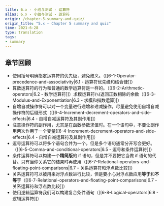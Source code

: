 ```yaml
---
title: 6.x - 小结与测试 - 运算符
alias: 6.x - 小结与测试 - 运算符
origin: /chapter-5-summary-and-quiz/
origin_title: "5.x — Chapter 5 summary and quiz"
time: 2021-6-28
type: translation
tags:
- summary
---
```



## 章节回顾

- 使用括号明确指定运算符的优先级，避免歧义。（[[6-1-Operator-precedence-and-associativity|6.1 - 运算符优先级和结合律]]）
- 算数运算符的行为和普通的数学运算符是一样的。（[[6-2-Arithmetic-operators|6.2 - 数学运算符]]）求模运算符(`%`)返回正数相除的余数（[[6-3-Modulus-and-Exponentiation|6.3 - 求模和指数运算]]）
- 自增自减操作符可以对一个变量进行递增和递减操作。尽量避免使用自增自减操作符的后缀形式（[[6-4-Increment-decrement-operators-and-side-effects|6.4 - 自增自减运算符及其副作用]]）
- 注意操作符的副作用，尤其是在函数参数求值时。在一个语句中，不要让副作用两次作用于一个变量[[6-4-Increment-decrement-operators-and-side-effects|6.4 - 自增自减运算符及其副作用]]）
- 逗号运算符可以将多个语句合并为一个。但是多个语句通常分开写会更好。（[[6-5-Comma-and-conditional-operators|6.5 - 逗号和条件运算符]]）
- 条件运算符可以构建一个**精简版**的 if 语句，但是并不要把它当做 if 语句的代替。只有当你关系它的结果时再使用（[[6-7-Relational-operators-and-floating-point-comparisons|6.7 - 关系运算符和浮点数比较]]）
- 关系运算符可以被用来对浮点数进行比较，但是要小心对浮点数应用**等于**和**不等于**（[[6-7-Relational-operators-and-floating-point-comparisons|6.7 - 关系运算符和浮点数比较]]）
- 使用逻辑运算符我们可以构建复合条件语句（[[6-8-Logical-operators|6.8 - 逻辑运算符]]）
